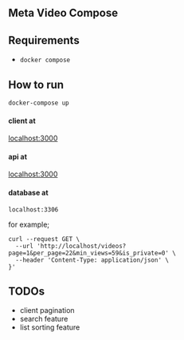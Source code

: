 ## Meta Video Compose

## Requirements
- `docker compose`

## How to run
``` 
docker-compose up
```

#### client at
[localhost:3000](http://localhost:3000)

#### api at
[localhost:3000](http://localhost)

#### database at
`localhost:3306`

for example;
```
curl --request GET \
  --url 'http://localhost/videos?page=1&per_page=22&min_views=59&is_private=0' \
  --header 'Content-Type: application/json' \
}'
```

## TODOs
- client pagination
- search feature
- list sorting feature


